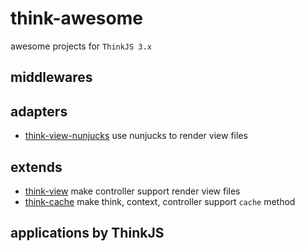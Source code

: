 # think-awesome

awesome projects for `ThinkJS 3.x`

## middlewares

## adapters

* [think-view-nunjucks](https://github.com/thinkjs/think-view-nunjucks) use nunjucks to render view files

## extends

* [think-view](https://github.com/thinkjs/think-view) make controller support render view files
* [think-cache](https://github.com/thinkjs/think-cache) make think, context, controller support `cache` method

## applications by ThinkJS
